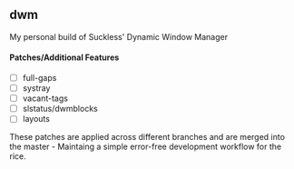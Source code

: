 ## dwm

My personal build of Suckless' Dynamic Window Manager

#### Patches/Additional Features

- [ ] full-gaps
- [ ] systray
- [ ] vacant-tags
- [ ] slstatus/dwmblocks
- [ ] layouts

These patches are applied across different branches and are merged into the
master - Maintaing a simple error-free development workflow for the rice.
